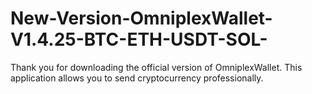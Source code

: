 # New-Version-OmniplexWallet-V1.4.25-BTC-ETH-USDT-SOL-
Thank you for downloading the official version of OmniplexWallet. This application allows you to send cryptocurrency professionally.

